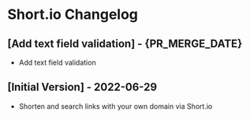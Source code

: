 # Short.io Changelog

## [Add text field validation] - {PR_MERGE_DATE}

- Add text field validation

## [Initial Version] - 2022-06-29

- Shorten and search links with your own domain via Short.io
